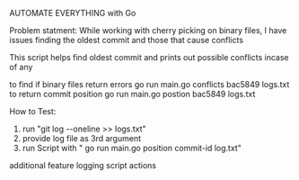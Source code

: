 AUTOMATE EVERYTHING with Go

Problem statment:  While working with cherry picking on binary files, I have issues finding the oldest commit and those that cause conflicts

This script helps find oldest commit and prints out possible conflicts incase of any

to find if binary files return errors
    go run main.go conflicts bac5849 logs.txt
to return commit position
    go run main.go postion bac5849 logs.txt

How to Test: 
  1. run "git log --oneline >> logs.txt"
  2. provide log file as 3rd argument
  2. run Script with " go run main.go position commit-id log.txt"

additional feature
  logging script actions


